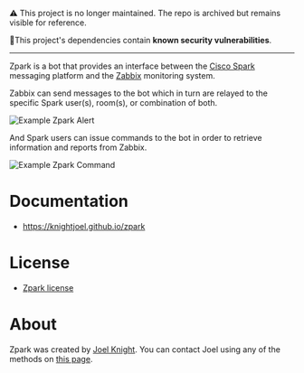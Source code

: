 ⚠ This project is no longer maintained. The repo is archived but remains visible for reference.

🚨This project's dependencies contain **known security vulnerabilities**.

---

Zpark is a bot that provides an interface between the [Cisco
Spark](https://www.ciscospark.com) messaging platform and the
[Zabbix](https://www.zabbix.com) monitoring system.

Zabbix can send messages to the bot which in turn are relayed to the specific
Spark user(s), room(s), or combination of both.

![Example Zpark Alert](https://knightjoel.github.io/zpark/img/zpark_example_alert.jpg)

And Spark users can issue commands to the bot in order to retrieve information
and reports from Zabbix.

![Example Zpark Command](https://knightjoel.github.io/zpark/img/zpark_example_command.jpg)

# Documentation

- https://knightjoel.github.io/zpark

# License

- [Zpark license](https://raw.githubusercontent.com/knightjoel/zpark/master/LICENSE)

# About

Zpark was created by [Joel Knight](https://www.packetmischief.ca). You can
contact Joel using any of the methods on
[this page](https://www.packetmischief.ca/contact).

